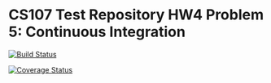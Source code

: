 # CS107 Test Repository HW4 Problem 5: Continuous Integration

[![Build Status](https://app.travis-ci.com/asimaharvard/cs107test.svg?branch=main)](https://app.travis-ci.com/asimaharvard/cs107test.svg?branch=main)

[![Coverage Status](https://codecov.io/gh/asimaharvard/cs107test/branch/master/graph/badge.svg?token=THVEH2QRU5)](https://codecov.io/gh/asimaharvard/cs107test)